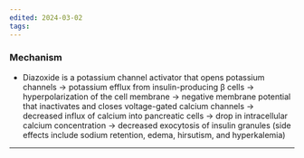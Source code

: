 ```yaml
---
edited: 2024-03-02
tags:
---
```

### Mechanism
- Diazoxide is a potassium channel activator that opens potassium channels → potassium efflux from insulin-producing β cells → hyperpolarization of the cell membrane → negative membrane potential that inactivates and closes voltage-gated calcium channels → decreased influx of calcium into pancreatic cells → drop in intracellular calcium concentration → decreased exocytosis of insulin granules (side effects include sodium retention, edema, hirsutism, and hyperkalemia)

---

